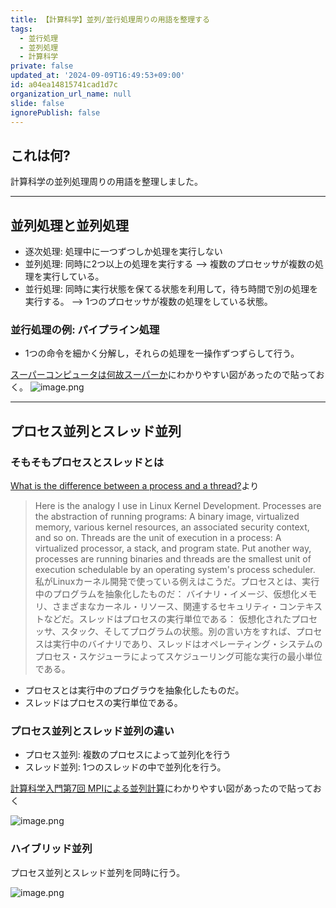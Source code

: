 ```yaml
---
title: 【計算科学】並列/並行処理周りの用語を整理する
tags:
  - 並行処理
  - 並列処理
  - 計算科学
private: false
updated_at: '2024-09-09T16:49:53+09:00'
id: a04ea14815741cad1d7c
organization_url_name: null
slide: false
ignorePublish: false
---
```

## これは何?

計算科学の並列処理周りの用語を整理しました。

---


## 並列処理と並列処理

- 逐次処理: 処理中に一つずつしか処理を実行しない
- 並列処理: 同時に2つ以上の処理を実行する --> 複数のプロセッサが複数の処理を実行している。
- 並行処理: 同時に実行状態を保てる状態を利用して，待ち時間で別の処理を実行する。 --> 1つのプロセッサが複数の処理をしている状態。

### 並行処理の例: パイプライン処理

- 1つの命令を細かく分解し，それらの処理を一操作ずつずらして行う。

[スーパーコンピュータは何故スーパーか](https://www.media.kyoto-u.ac.jp/csu/wp-content/uploads/2017/09/unit-sc-intro-2017-2.pdf)にわかりやすい図があったので貼っておく。
![image.png](https://qiita-image-store.s3.ap-northeast-1.amazonaws.com/0/3718390/aac144d3-66d1-7933-cfe9-a656f2f1b821.png)

---

## プロセス並列とスレッド並列

### そもそもプロセスとスレッドとは

[What is the difference between a process and a thread?](https://www.quora.com/What-is-the-difference-between-a-process-and-a-thread/answer/Robert-Love-1)より
> Here is the analogy I use in Linux Kernel Development. Processes are the abstraction of running programs: A binary image, virtualized memory, various kernel resources, an associated security context, and so on. Threads are the unit of execution in a process: A virtualized processor, a stack, and program state. Put another way, processes are running binaries and threads are the smallest unit of execution schedulable by an operating system's process scheduler.
> 私がLinuxカーネル開発で使っている例えはこうだ。プロセスとは、実行中のプログラムを抽象化したものだ： バイナリ・イメージ、仮想化メモリ、さまざまなカーネル・リソース、関連するセキュリティ・コンテキストなどだ。スレッドはプロセスの実行単位である： 仮想化されたプロセッサ、スタック、そしてプログラムの状態。別の言い方をすれば、プロセスは実行中のバイナリであり、スレッドはオペレーティング・システムのプロセス・スケジューラによってスケジューリング可能な実行の最小単位である。

- プロセスとは実行中のプログラウを抽象化したものだ。
- スレッドはプロセスの実行単位である。

### プロセス並列とスレッド並列の違い

- プロセス並列: 複数のプロセスによって並列化を行う
- スレッド並列: 1つのスレッドの中で並列化を行う。

[計算科学入門第7回 MPIによる並列計算](https://www-is.amp.i.kyoto-u.ac.jp/data/sekido/20140521-1.pdf)にわかりやすい図があったので貼っておく

![image.png](https://qiita-image-store.s3.ap-northeast-1.amazonaws.com/0/3718390/89568857-07c5-2503-6a03-d010f55679ee.png)

### ハイブリッド並列

プロセス並列とスレッド並列を同時に行う。

![image.png](https://qiita-image-store.s3.ap-northeast-1.amazonaws.com/0/3718390/27f779f1-3d70-d152-a143-c98ba45d9067.png)


